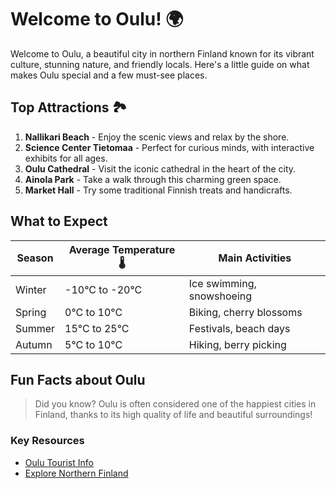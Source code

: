 # Welcome to Oulu! 🌍

Welcome to Oulu, a beautiful city in northern Finland known for its vibrant culture, stunning nature, and friendly locals. Here's a little guide on what makes Oulu special and a few must-see places.

## Top Attractions 🏞️

1. **Nallikari Beach** - Enjoy the scenic views and relax by the shore.
2. **Science Center Tietomaa** - Perfect for curious minds, with interactive exhibits for all ages.
3. **Oulu Cathedral** - Visit the iconic cathedral in the heart of the city.
4. **Ainola Park** - Take a walk through this charming green space.
5. **Market Hall** - Try some traditional Finnish treats and handicrafts.

## What to Expect

| Season       | Average Temperature 🌡️ | Main Activities             |
|--------------|-------------------------|-----------------------------|
| Winter       | -10°C to -20°C          | Ice swimming, snowshoeing   |
| Spring       | 0°C to 10°C             | Biking, cherry blossoms     |
| Summer       | 15°C to 25°C            | Festivals, beach days       |
| Autumn       | 5°C to 10°C             | Hiking, berry picking       |

## Fun Facts about Oulu

> Did you know? Oulu is often considered one of the happiest cities in Finland, thanks to its high quality of life and beautiful surroundings!

### Key Resources
- [Oulu Tourist Info](https://visitoulu.fi)
- [Explore Northern Finland](https://www.visitfinland.com/northern-finland/)

